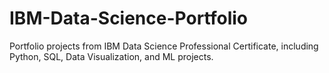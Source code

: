 # IBM-Data-Science-Portfolio
Portfolio projects from IBM Data Science Professional Certificate, including Python, SQL, Data Visualization, and ML projects.
